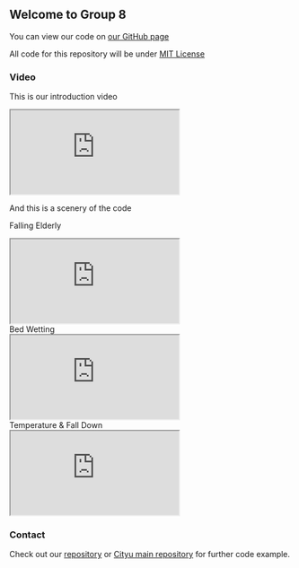 <link rel="stylesheet" href="style.css">

## Welcome to Group 8

You can view our code on [our GitHub page](https://github.com/gorjoe/gef_p8_ACE)

All code for this repository will be under [MIT License](https://github.com/gorjoe/gef_p8_ACE/blob/main/LICENSE)

### Video
This is our introduction video
<div class="container">
  <iframe class="responsive-iframe" src="https://www.youtube.com/embed/wvADnTICfPQ"></iframe>
</div>

And this is a scenery of the code

Falling Elderly
<div class="container">
  <iframe class="responsive-iframe" src="https://www.youtube.com/embed/bvcj56p9Blk"></iframe>
</div>
Bed Wetting
<div class="container">
  <iframe class="responsive-iframe" src="https://www.youtube.com/embed/m131secEQfE"></iframe>
</div>
Temperature & Fall Down
<div class="container">
  <iframe class="responsive-iframe" src="https://www.youtube.com/embed/57rKp9X-1Q0"></iframe>
</div>

### Contact

Check out our [repository](https://github.com/gorjoe/gef_p8_ACE) or [Cityu main repository](https://github.com/cityueegef/gef2020_aiot_exercise_notebooks) for further code example.
